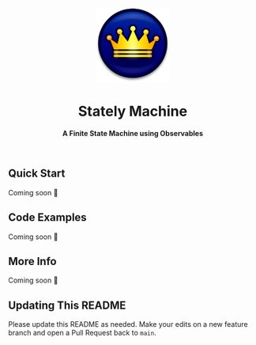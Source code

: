 <p align="center">
  <img src="logo.svg" alt="Logo" width="150" height="auto" />
</p>

<h1 align="center">Stately Machine</h1>

<p align="center">
  <b>A Finite State Machine using Observables</b>
</p>

<br />

## Quick Start

Coming soon 🚧

## Code Examples

Coming soon 🚧

## More Info

Coming soon 🚧

## Updating This README

Please update this README as needed. Make your edits on a new feature branch and open a Pull Request back to `main`.
